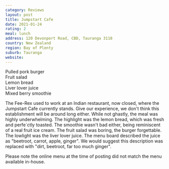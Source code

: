 ```yaml
---
category: Reviews
layout: post
title: Jumpstart Cafe
date: 2021-01-24
rating: 2
meal: lunch
address: 120 Devonport Road, CBD, Tauranga 3110
country: New Zealand
region: Bay of Plenty
suburb: Tauranga
website:
---
```

Pulled pork burger  
Fruit salad  
Lemon bread  
Liver lover juice  
Mixed berry smoothie  

The Fee-Rex used to work at an Indian restaurant, now closed, where the Jumpstart Cafe currently stands. Give our experience, we don't think this establishment will be around long either. While not ghastly, the meal was highly underwhelming. The highlight was the lemon bread, which was fresh and perfe`ctly toasted. The smoothie wasn't bad either, being reminiscent of a real fruit ice cream. The fruit salad was boring, the burger forgettable. The lowlight was the liver lover juice. The menu board described the juice as "beetroot, carrot, apple, ginger". We would suggest this description was replaced with "dirt, beetroot, far too much ginger". 

Please note the online menu at the time of posting did not match the menu available in-house. 

